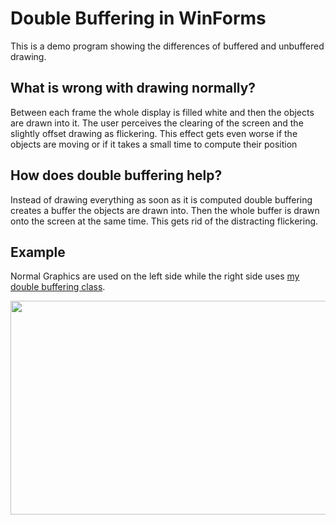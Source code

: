 # Double Buffering in WinForms
This is a demo program showing the differences of buffered and unbuffered drawing.

## What is wrong with drawing normally?
Between each frame the whole display is filled white and then the objects are drawn into it.
The user perceives the clearing of the screen and the slightly offset drawing as flickering.
This effect gets even worse if the objects are moving or if it takes a small time to compute their position

## How does double buffering help?
Instead of drawing everything as soon as it is computed double buffering creates a buffer the objects are drawn into.
Then the whole buffer is drawn onto the screen at the same time. This gets rid of the distracting flickering.

## Example
Normal Graphics are used on the left side while the right side uses [my double buffering class](https://gist.github.com/JKamue/97476d20b1a3a965079a30a3de33c4fe).
<p align="center">
  <img width="640" height="342" src="Docs/example.gif">
</p>
